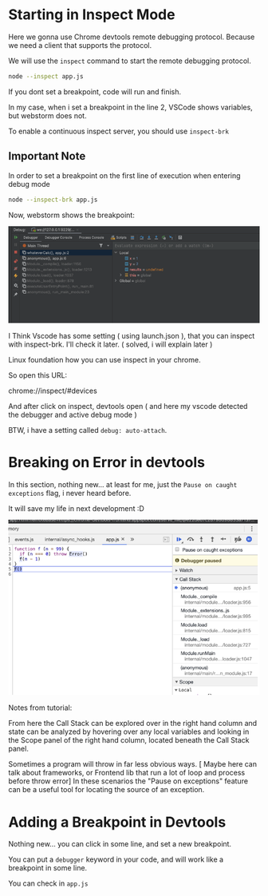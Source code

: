 
# Starting in Inspect Mode

Here we gonna use Chrome devtools remote debugging protocol. Because we need a client that supports the protocol.

We will use the `inspect` command to start the remote debugging protocol.

```bash
node --inspect app.js
```

If you dont set a breakpoint, code will run and finish.

In my case, when i set a breakpoint in the line 2, VSCode shows variables, but webstorm does not.

To enable a continuous inspect server, you should use `inspect-brk`

## Important Note
In order to set a breakpoint on the first line of execution when entering debug mode

```bash
node --inspect-brk app.js
```

Now, webstorm shows the breakpoint:

<img src='./ws.png' />

I Think Vscode has some setting ( using launch.json ), that you can inspect with inspect-brk. I'll check it later. ( solved, i will explain later )

Linux foundation how you can use inspect in your chrome.

So open this URL:

chrome://inspect/#devices

And after click on inspect, devtools open ( and here my vscode detected the debugger and active debug mode )

BTW, i have a setting called `debug: auto-attach`.

# Breaking on Error in devtools

In this section, nothing new... at least for me, just the `Pause on caught exceptions` flag, i never heard before.

It will save my life in next development :D

<img src='./flag.png' />

Notes from tutorial:

From here the Call Stack can be explored over in the right hand column and state can be analyzed by hovering over any local variables and looking in the Scope panel of the right hand column, located beneath the Call Stack panel.

Sometimes a program will throw in far less obvious ways. [ Maybe here can talk about frameworks, or Frontend lib that run a lot of loop and process before throw error] In these scenarios the "Pause on exceptions" feature can be a useful tool for locating the source of an exception.

# Adding a Breakpoint in Devtools

Nothing new... you can click in some line, and set a new breakpoint.

You can put a `debugger` keyword in your code, and will work like a breakpoint in some line.

You can check in `app.js`